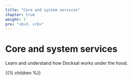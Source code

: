 ```yaml
---
title: "Core and system services"
chapter: true
weight: 3
pre: "<b>3. </b>"
---
```


# Core and system services

Learn and understand how Docksal works under the hood.

{{% children %}}
